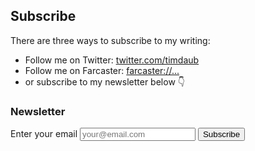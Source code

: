 ## Subscribe

There are three ways to subscribe to my writing:

- Follow me on Twitter: [twitter.com/timdaub](https://twitter.com/timdaub)
- Follow me on Farcaster: [farcaster://...](farcaster://profiles/5708)
- or subscribe to my newsletter below 👇

### Newsletter

<form
  action="https://buttondown.email/api/emails/embed-subscribe/timdaub"
  method="post"
  target="popupwindow"
  onsubmit="window.open('https://buttondown.email/timdaub', 'popupwindow')"
  class="embeddable-buttondown-form"
>
  <label for="bd-email">Enter your email</label>
  <input placeholder="your@email.com" type="email" name="email" id="bd-email" />
  <input type="submit" value="Subscribe" />
</form>
